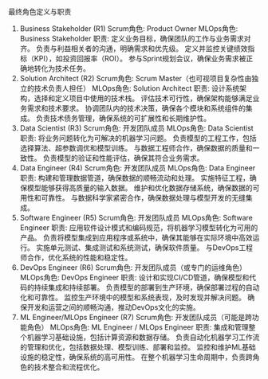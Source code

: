 最终角色定义与职责
1. Business Stakeholder (R1)
Scrum角色: Product Owner
MLOps角色: Business Stakeholder
职责:
定义业务目标，确保团队的工作与业务需求对齐。
负责与利益相关者的沟通，明确需求和优先级。
定义并监控关键绩效指标（KPI），如投资回报率（ROI）。
参与Sprint规划会议，确保业务需求被正确地转化为技术任务。
2. Solution Architect (R2)
Scrum角色: Scrum Master（也可视项目复杂性由独立的技术负责人担任）
MLOps角色: Solution Architect
职责:
设计系统架构，选择和定义项目中使用的技术栈。
评估技术可行性，确保架构能够满足业务需求和技术要求。
协调团队内的技术决策，确保各个模块和系统组件的集成。
负责技术债务管理，确保系统的可扩展性和长期维护性。
3. Data Scientist (R3)
Scrum角色: 开发团队成员
MLOps角色: Data Scientist
职责:
将业务问题转化为可解决的机器学习问题。
负责模型的工程工作，包括选择算法、超参数调优和模型训练。
与数据工程师合作，确保数据的质量和一致性。
负责模型的验证和性能评估，确保其符合业务需求。
4. Data Engineer (R4)
Scrum角色: 开发团队成员
MLOps角色: Data Engineer
职责:
构建和管理数据管道，确保数据的顺畅流动和处理。
实施特征工程，确保模型能够获得高质量的输入数据。
维护和优化数据存储系统，确保数据的可用性和可靠性。
与数据科学家紧密合作，确保数据处理与模型开发的无缝集成。
5. Software Engineer (R5)
Scrum角色: 开发团队成员
MLOps角色: Software Engineer
职责:
应用软件设计模式和编码规范，将机器学习模型转化为可用的产品。
负责将模型集成到应用程序或系统中，确保其能够在实际环境中高效运行。
实施单元测试、集成测试和系统测试，确保软件质量。
与DevOps工程师合作，优化系统的性能和稳定性。
6. DevOps Engineer (R6)
Scrum角色: 开发团队成员（或专门的运维角色）
MLOps角色: DevOps Engineer
职责:
设计和实现CI/CD管道，确保模型和代码的持续集成和持续部署。
负责模型的部署到生产环境，确保部署过程的自动化和可靠性。
监控生产环境中的模型和系统表现，及时发现并解决问题。
确保开发和运营之间的顺畅沟通，推动DevOps文化的实施。
7. ML Engineer/MLOps Engineer (R7)
Scrum角色: 开发团队成员（可能是跨功能角色）
MLOps角色: ML Engineer / MLOps Engineer
职责:
集成和管理整个机器学习基础设施，包括计算资源和数据存储。
负责自动化机器学习工作流的管理和优化，包括数据处理、模型训练、部署和监控。
监控和维护ML基础设施的稳定性，确保系统的高可用性。
在整个机器学习生命周期中，负责跨角色的技术整合和流程优化。